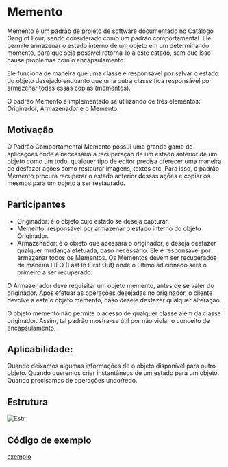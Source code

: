 
# Memento

Memento é um padrão de projeto de software documentado no Catálogo Gang of Four, sendo considerado como um padrão comportamental. Ele permite armazenar o estado interno de um objeto em um determinando momento, para que seja possível retorná-lo a este estado, sem que isso cause problemas com o encapsulamento.

Ele funciona de maneira que uma classe é responsável por salvar o estado do objeto desejado enquanto que uma outra classe fica responsável por armazenar todas essas copias (mementos).

O padrão Memento é implementado se utilizando de três elementos: Originador, Armazenador e o Memento.

## Motivação

O Padrão Comportamental Memento possui uma grande gama de aplicações onde é necessário a recuperação de um estado anterior de um objeto como um todo, qualquer tipo de editor precisa oferecer uma maneira de desfazer ações como restaurar imagens, textos etc. Para isso, o padrão Memento procura recuperar o estado anterior dessas ações e copiar os mesmos para um objeto a ser restaurado.

## Participantes

- Originador: é o objeto cujo estado se deseja capturar.
- Memento: responsável por armazenar o estado interno do objeto Originador.
- Armazenador: é o objeto que acessará o originador, e deseja desfazer qualquer mudança efetuada, caso necessário. Ele é responsável por armazenar todos os Mementos. Os Mementos devem ser recuperados de maneira LIFO (Last In First Out) onde o ultimo adicionado será o primeiro a ser recuperado.

O Armazenador deve requisitar um objeto memento, antes de se valer do originador. Após efetuar as operações desejadas no originador, o cliente devolve a este o objeto memento, caso deseje desfazer qualquer alteração.

O objeto memento não permite o acesso de qualquer classe além da classe originador. Assim, tal padrão mostra-se útil por não violar o conceito de encapsulamento.

## Aplicabilidade: 

Quando deixamos algumas informações de o
objeto disponível para outro objeto.
Quando queremos criar instantâneos de um
estado para um objeto.
Quando precisamos de operações undo/redo.

## Estrutura

![Estr](https://github.com/IgorAmato/Faculdade/blob/master/Padrão%20Projeto%20Memento/imagem_2020-11-10_110749.png)

## Código de exemplo

[exemplo](https://github.com/IgorAmato/Faculdade/blob/master/Padrão%20Projeto%20Memento/Exemplo.java)

